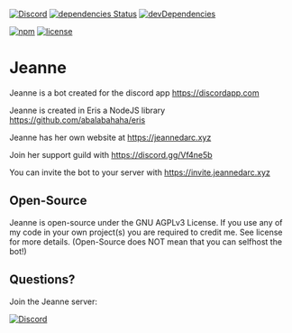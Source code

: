 [![Discord](https://discordapp.com/api/guilds/240059867744698368/embed.png)](https://discord.gg/Vf4ne5b)
[![dependencies Status](https://img.shields.io/librariesio/github/KurozeroPB/Jeanne.svg?style=flat-square)](https://libraries.io/github/KurozeroPB/Jeanne)
[![devDependencies](https://david-dm.org/KurozeroPB/Jeanne/dev-status.svg?style=flat-square)](https://david-dm.org/KurozeroPB/Jeanne?type=dev)

[![npm](https://img.shields.io/github/release/KurozeroPB/Jeanne.svg?style=flat-square)](https://github.com/KurozeroPB/Jeanne/releases)
[![license](https://img.shields.io/github/license/KurozeroPB/Jeanne.svg?style=flat-square)](https://choosealicense.com/licenses/gpl-3.0)

# Jeanne
Jeanne is a bot created for the discord app https://discordapp.com

Jeanne is created in Eris a NodeJS library https://github.com/abalabahaha/eris

Jeanne has her own website at https://jeannedarc.xyz

Join her support guild with https://discord.gg/Vf4ne5b

You can invite the bot to your server with https://invite.jeannedarc.xyz

Open-Source
-
Jeanne is open-source under the GNU AGPLv3 License. If you use any of my code in your own project(s) you are required to credit me. See license for more details. (Open-Source does NOT mean that you can selfhost the bot!)

Questions?
-
Join the Jeanne server:

[![Discord](https://discordapp.com/api/guilds/240059867744698368/embed.png?style=banner3)](https://discord.gg/Vf4ne5b)
